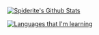 [![Spiderite's Github Stats](https://github-readme-stats.vercel.app/api?username=anuraghazra)](https://github.com/anuraghazra/github-readme-stats)


[![Languages that I'm learning](https://github-readme-stats.vercel.app/api/top-langs/?username=Spiderites)](https://github.com/anuraghazra/github-readme-stats)
